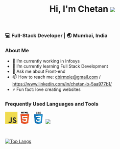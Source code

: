 
<div align="center">
 <h1> Hi, I'm Chetan <img src="https://media.giphy.com/media/hvRJCLFzcasrR4ia7z/giphy.gif" width="35px"></h1>
</div>

<br>

<h3>💻 Full-Stack Developer | 🌏 Mumbai, India </h3>


### About Me

- 🔭 I’m currently working in Infosys
- 🌱 I’m currently learning Full Stack Development
- 💬 Ask me about Front-end
- 📫 How to reach me: cbirmole@gmail.com / https://www.linkedin.com/in/chetan-b-5aa977b1/
- ⚡ Fun fact: love creating websites



### Frequently Used Languages and Tools 

<code><img height="40" src="https://raw.githubusercontent.com/github/explore/80688e429a7d4ef2fca1e82350fe8e3517d3494d/topics/javascript/javascript.png"></code>
<code><img height="40" src="https://raw.githubusercontent.com/github/explore/5c058a388828bb5fde0bcafd4bc867b5bb3f26f3/topics/html/html.png"></code>
<code><img height="40" src="https://raw.githubusercontent.com/github/explore/5c058a388828bb5fde0bcafd4bc867b5bb3f26f3/topics/css/css.png"></code>
<code><img height="40" src="https://images.g2crowd.com/uploads/product/image/social_landscape/social_landscape_f0b606abb6d19089febc9faeeba5bc05/nodejs-development-services.png"></code>


<br>


[![Top Langs](https://github-readme-stats.vercel.app/api/top-langs/?username=chetas11&layout=compact)](https://github.com/chetas11/github-readme-stats)








